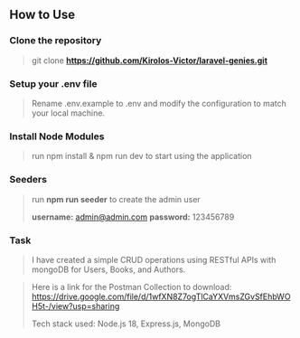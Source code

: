 ## How to Use

### Clone the repository

> git clone **https://github.com/Kirolos-Victor/laravel-genies.git**


### Setup your .env file

> Rename .env.example to .env and modify the configuration to match your local machine.

### Install Node Modules

> run npm install & npm run dev to start using the application

### Seeders

> run **npm run seeder** to create the admin user
> 
> **username:** admin@admin.com **password:** 123456789

### Task

> I have created a simple CRUD operations using RESTful APIs with mongoDB 
for Users, Books, and Authors.

> 
> Here is a link for the Postman Collection to download: https://drive.google.com/file/d/1wfXN8Z7ogTlCaYXVmsZGvSfEhbWOH5t-/view?usp=sharing
>
> Tech stack used: Node.js 18, Express.js, MongoDB


